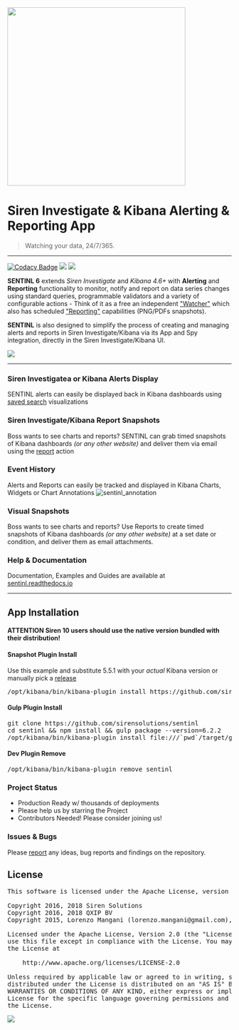 <img src="http://i.imgur.com/s4TKpbF.png" width="400"/>

# Siren Investigate & Kibana Alerting & Reporting App

> Watching your data, 24/7/365. 

---
[![Codacy Badge](https://api.codacy.com/project/badge/Grade/77b040968c354d6597ff60a615195a1a)](https://www.codacy.com/app/lorenzo-mangani/sentinl?utm_source=github.com&amp;utm_medium=referral&amp;utm_content=sirensolutions/sentinl&amp;utm_campaign=Badge_Grade)
<img src="https://img.shields.io/badge/kibana-5+-green.svg"/>
<img src="https://img.shields.io/badge/elasticsearch-5.*-green.svg"/>


**SENTINL 6** extends *Siren Investigate* and *Kibana 4.6+* with **Alerting** and **Reporting** functionality to monitor, notify and report on data series changes using standard queries, programmable validators and a variety of configurable actions - Think of it as a free an independent ["Watcher"](https://github.com/sirensolutions/sentinl/wiki/SENTINL-Introduction#what-is-a-watcher) which also has scheduled ["Reporting"](https://github.com/sirensolutions/sentinl/wiki/SENTINL-Report-Example) capabilities (PNG/PDFs snapshots).

**SENTINL** is also designed to simplify the process of creating and managing alerts and reports in Siren Investigate/Kibana via its App and Spy integration, directly in the Siren Investigate/Kibana UI.

<!--<img src="http://i.imgur.com/aDHvUxf.png" width="400" /> -->

<img src="http://i.imgur.com/PsNsAiy.png" />


---

### Siren Investigatea or Kibana Alerts Display
SENTINL alerts can easily be displayed back in Kibana dashboards using [saved search](https://user-images.githubusercontent.com/5389745/36902779-f700a1d8-1e2b-11e8-8a02-be97d2e4a0d5.png) visualizations

### Siren Investigate/Kibana Report Snapshots
Boss wants to see charts and reports? SENTINL can grab timed snapshots of Kibana dashboards _(or any other website)_ and deliver them via email using the [report](https://github.com/sirensolutions/sentinl/wiki/SENTINL-Report-Example) action
### Event History
Alerts and Reports can easily be tracked and displayed in Kibana Charts, Widgets or Chart Annotations
![sentinl_annotation](https://user-images.githubusercontent.com/1423657/36197513-3ed7dd1a-1174-11e8-92e0-65c630ae63b9.gif)

### Visual Snapshots
Boss wants to see charts and reports? Use Reports to create timed snapshots of Kibana dashboards _(or any other website)_ at a set date or condition, and deliver them as email attachments.

### Help & Documentation
Documentation, Examples and Guides are available at [sentinl.readthedocs.io](http://sentinl.readthedocs.io)


--------------

## App Installation

#### **ATTENTION** Siren 10 users should use the native version bundled with their distribution!

#### Snapshot Plugin Install
Use this example and substitute 5.5.1 with your _actual_ Kibana version or manually pick a [release](https://github.com/sirensolutions/sentinl/releases)
<pre>
/opt/kibana/bin/kibana-plugin install https://github.com/sirensolutions/sentinl/releases/download/tag-6.2.2/sentinl-v6.2.2.zip
</pre>

#### Gulp Plugin Install
<pre>
git clone https://github.com/sirensolutions/sentinl
cd sentinl && npm install && gulp package --version=6.2.2
/opt/kibana/bin/kibana-plugin install file:///`pwd`/target/gulp/sentinl.zip
</pre>

#### Dev Plugin Remove
<pre>
/opt/kibana/bin/kibana-plugin remove sentinl
</pre>


### Project Status 

* Production Ready w/ thousands of deployments
* Please help us by starring the Project
* Contributors Needed! Please consider joining us!

### Issues & Bugs
Please [report](https://github.com/sirensolutions/sentinl/issues) any ideas, bug reports and findings on the repository.
 


 
## License
<pre>
This software is licensed under the Apache License, version 2 ("ALv2"), quoted below.

Copyright 2016, 2018 Siren Solutions
Copyright 2016, 2018 QXIP BV
Copyright 2015, Lorenzo Mangani (lorenzo.mangani@gmail.com), Rao Chenlin (rao.chenlin@gmail.com)

Licensed under the Apache License, Version 2.0 (the "License"); you may not
use this file except in compliance with the License. You may obtain a copy of
the License at

    http://www.apache.org/licenses/LICENSE-2.0

Unless required by applicable law or agreed to in writing, software
distributed under the License is distributed on an "AS IS" BASIS, WITHOUT
WARRANTIES OR CONDITIONS OF ANY KIND, either express or implied. See the
License for the specific language governing permissions and limitations under
the License.
</pre>

<img src="https://img.shields.io/badge/made%20with-love-red.svg"/>
